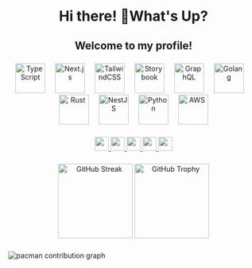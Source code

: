 <h1 align="center">Hi there! 👋What's Up?</h1>
<h2 align="center">Welcome to my profile!</h2>

###

<!-- Skill Icons -->
<div align="center">
  <img src="https://skillicons.dev/icons?i=ts" height="60" alt="TypeScript" />
  <img width="12" />
  <img src="https://skillicons.dev/icons?i=nextjs" height="60" alt="Next.js" />
  <img width="12" />
  <img src="https://skillicons.dev/icons?i=tailwind" height="60" alt="TailwindCSS" />
  <img width="12" />
  <img src="https://cdn.jsdelivr.net/gh/devicons/devicon/icons/storybook/storybook-original.svg" height="60" alt="Storybook" />
  <img width="12" />
  <img src="https://skillicons.dev/icons?i=graphql" height="60" alt="GraphQL" />
  <img width="12" />
  <img src="https://skillicons.dev/icons?i=go" height="60" alt="Golang" />
  <img width="12" />
  <img src="https://skillicons.dev/icons?i=rust" height="60" alt="Rust" />
  <img width="12" />
  <img src="https://skillicons.dev/icons?i=nestjs" height="60" alt="NestJS" />
  <img width="12" />
  <img src="https://skillicons.dev/icons?i=py" height="60" alt="Python" />
  <img width="12" />
  <img src="https://skillicons.dev/icons?i=aws" height="60" alt="AWS" />
</div>

###

<!-- Social Media Badges -->
<p align="center">
  <a href="https://www.linkedin.com/in/agilyudiswibawa">
    <img src="https://img.shields.io/static/v1?message=LinkedIn&logo=linkedin&label=&color=0077B5&logoColor=white&style=for-the-badge" height="28"/>
  </a>
  <a href="https://twitter.com/yourusername">
    <img src="https://img.shields.io/static/v1?message=Twitter&logo=twitter&label=&color=1DA1F2&logoColor=white&style=for-the-badge" height="28"/>
  </a>
  <a href="https://discord.com/users/agil0606">
    <img src="https://img.shields.io/static/v1?message=Discord&logo=discord&label=&color=7289DA&logoColor=white&style=for-the-badge" height="28"/>
  </a>
  <a href="https://twitch.tv/yourchannel">
    <img src="https://img.shields.io/static/v1?message=Twitch&logo=twitch&label=&color=9146FF&logoColor=white&style=for-the-badge" height="28"/>
  </a>
  <a href="https://dev.to/yourusername">
    <img src="https://img.shields.io/static/v1?message=dev.to&logo=dev.to&label=&color=0A0A0A&logoColor=white&style=for-the-badge" height="28"/>
  </a>
</p>

###

<!-- GitHub Stats -->
<div align="center">
  <img src="https://streak-stats.demolab.com?user=agil0606&theme=dracula&hide_border=false&border_radius=5" height="150" alt="GitHub Streak" />
  <img src="https://github-profile-trophy.vercel.app/?username=agil0606&theme=dracula" height="150" alt="GitHub Trophy" />
</div>

###

<!-- Pacman Contribution Graph (Masih pakai orang lain, belum aktif untukmu) -->
<picture>
  <source media="(prefers-color-scheme: dark)" srcset="https://raw.githubusercontent.com/maurodesouza/maurodesouza/output/pacman-contribution-graph-dark.svg">
  <source media="(prefers-color-scheme: light)" srcset="https://raw.githubusercontent.com/maurodesouza/maurodesouza/output/pacman-contribution-graph.svg">
  <img alt="pacman contribution graph" src="https://raw.githubusercontent.com/maurodesouza/maurodesouza/output/pacman-contribution-graph.svg">
</picture>
